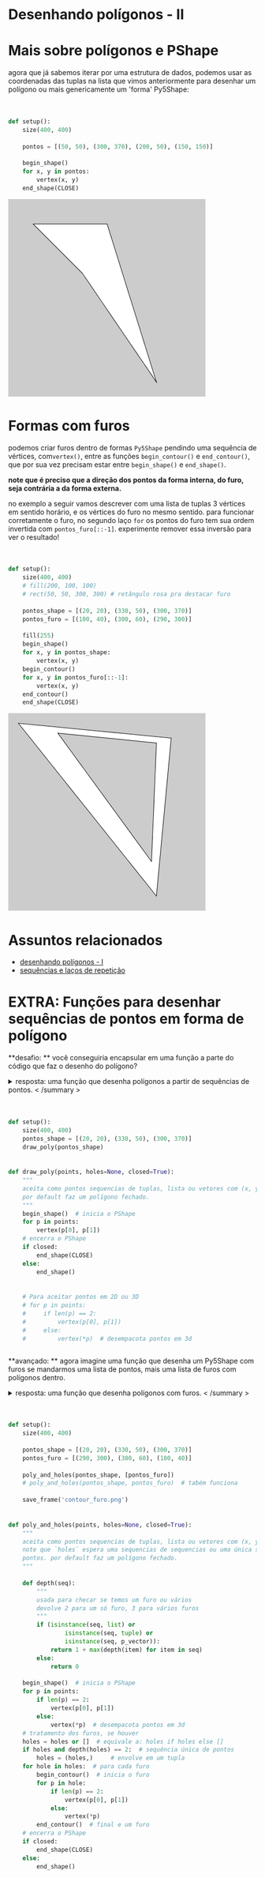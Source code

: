 # Desenhando polígonos - II
# Mais sobre polígonos e PShape

agora que já sabemos iterar por uma estrutura de dados, podemos usar as coordenadas das tuplas na lista que vimos anteriormente para desenhar um polígono ou mais genericamente um 'forma' Py5Shape:

```python


def setup():
    size(400, 400)

    pontos = [(50, 50), (300, 370), (200, 50), (150, 150)]

    begin_shape()
    for x, y in pontos:
        vertex(x, y)
    end_shape(CLOSE)


```

![poligono_2](assets/poligono_2.png)

# Formas com furos

podemos criar furos dentro de formas `Py5Shape` pendindo uma sequência de vértices, com`vertex()`, entre as funções `begin_contour()` e `end_contour()`, que por sua vez precisam estar entre `begin_shape()` e `end_shape()`.

**note que é preciso que a direção dos pontos da forma interna, do furo, seja contrária a da forma externa.**

no exemplo a seguir vamos descrever com uma lista de tuplas 3 vértices em sentido horário, e os vértices do furo no mesmo sentido. para funcionar corretamente o furo, no segundo laço `for` os pontos do furo tem sua ordem invertida com `pontos_furo[::-1]`. experimente remover essa inversão para ver o resultado!

```python


def setup():
    size(400, 400)
    # fill(200, 100, 100)
    # rect(50, 50, 300, 300) # retângulo rosa pra destacar furo

    pontos_shape = [(20, 20), (330, 50), (300, 370)]
    pontos_furo = [(100, 40), (300, 60), (290, 300)]

    fill(255)
    begin_shape()
    for x, y in pontos_shape:
        vertex(x, y)
    begin_contour()
    for x, y in pontos_furo[::-1]:
        vertex(x, y)
    end_contour()
    end_shape(CLOSE)


```

![furo](assets/contour_furo.png)

# Assuntos relacionados

- [desenhando polígonos - I](poligonos_1.md)
- [sequências e laços de repetição](lacos_py.md)


# EXTRA: Funções para desenhar sequências de pontos em forma de polígono

**desafio: ** você conseguiria encapsular em uma função a parte do código que faz o desenho do polígono?

<details >
<summary > resposta: uma função que desenha polígonos a partir de sequências de pontos. < /summary >

```python


def setup():
    size(400, 400)
    pontos_shape = [(20, 20), (330, 50), (300, 370)]
    draw_poly(pontos_shape)


def draw_poly(points, holes=None, closed=True):
    """
    aceita como pontos sequencias de tuplas, lista ou vetores com (x, y) ou (x, y, z).
    por default faz um polígono fechado.
    """
    begin_shape()  # inicia o PShape
    for p in points:
        vertex(p[0], p[1])
    # encerra o PShape
    if closed:
        end_shape(CLOSE)
    else:
        end_shape()


    # Para aceitar pontos em 2D ou 3D
    # for p in points:
    #     if len(p) == 2:
    #         vertex(p[0], p[1])
    #     else:
    #         vertex(*p)  # desempacota pontos em 3d
```

</details >

**avançado: ** agora imagine uma função que desenha um Py5Shape com furos se mandarmos uma lista de pontos, mais uma lista de furos com polígonos dentro.

<details >
<summary > resposta: uma função que desenha polígonos com furos. < /summary >

```python


def setup():
    size(400, 400)

    pontos_shape = [(20, 20), (330, 50), (300, 370)]
    pontos_furo = [(290, 300), (300, 60), (100, 40)]

    poly_and_holes(pontos_shape, [pontos_furo])
    # poly_and_holes(pontos_shape, pontos_furo)  # tabém funciona

    save_frame('contour_furo.png')


def poly_and_holes(points, holes=None, closed=True):
    """
    aceita como pontos sequencias de tuplas, lista ou vetores com (x, y) ou (x, y, z).
    note que `holes` espera uma sequencias de sequencias ou uma única sequencia de
    pontos. por default faz um polígono fechado.
    """

    def depth(seq):
        """
        usada para checar se temos um furo ou vários
        devolve 2 para um só furo, 3 para vários furos
        """
        if (isinstance(seq, list) or
                isinstance(seq, tuple) or
                isinstance(seq, p_vector)):
            return 1 + max(depth(item) for item in seq)
        else:
            return 0

    begin_shape()  # inicia o PShape
    for p in points:
        if len(p) == 2:
            vertex(p[0], p[1])
        else:
            vertex(*p)  # desempacota pontos em 3d
    # tratamento dos furos, se houver
    holes = holes or []  # equivale a: holes if holes else []
    if holes and depth(holes) == 2:  # sequência única de pontos
        holes = (holes,)     # envolve em um tupla
    for hole in holes:  # para cada furo
        begin_contour()  # inicia o furo
        for p in hole:
            if len(p) == 2:
                vertex(p[0], p[1])
            else:
                vertex(*p)
        end_contour()  # final e um furo
    # encerra o PShape
    if closed:
        end_shape(CLOSE)
    else:
        end_shape()


```
</details >

